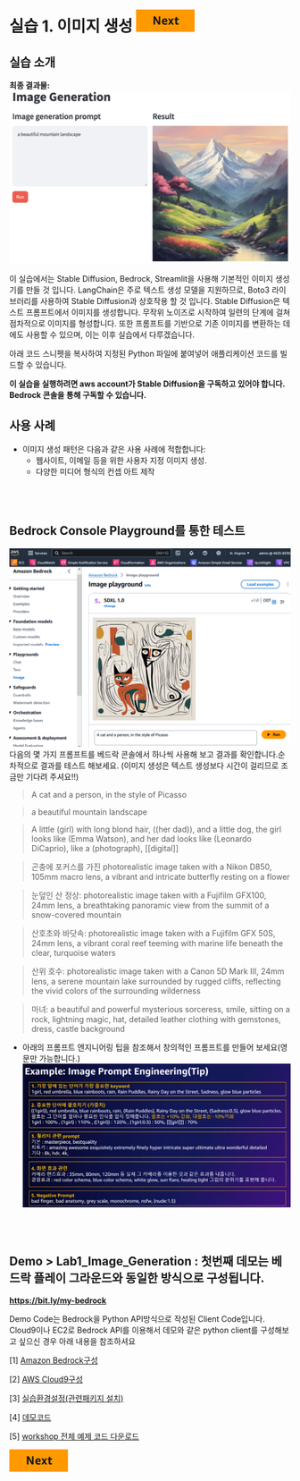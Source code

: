 # 실습 1. 이미지 생성 [![Next](images/next.png)](02_Image_Pattern.md)
## 실습 소개
**최종 결과물:**
![app-in-use-ko.png](images/app-in-use-ko.png)

이 실습에서는 Stable Diffusion, Bedrock, Streamlit을 사용해 기본적인 이미지 생성기를 만들 것 입니다. LangChain은 주로 텍스트 생성 모델을 지원하므로, Boto3 라이브러리를 사용하여 Stable Diffusion과 상호작용 할 것 입니다.
Stable Diffusion은 텍스트 프롬프트에서 이미지를 생성합니다. 무작위 노이즈로 시작하여 일련의 단계에 걸쳐 점차적으로 이미지를 형성합니다. 또한 프롬프트를 기반으로 기존 이미지를 변환하는 데에도 사용할 수 있으며, 이는 이후 실습에서 다루겠습니다.

아래 코드 스니펫을 복사하여 지정된 Python 파일에 붙여넣어 애플리케이션 코드를 빌드할 수 있습니다.

**이 실습을 실행하려면 aws account가 Stable Diffusion을 구독하고 있어야 합니다. Bedrock 콘솔을 통해 구독할 수 있습니다.**

## 사용 사례
- 이미지 생성 패턴은 다음과 같은 사용 사례에 적합합니다:
  - 웹사이트, 이메일 등을 위한 사용자 지정 이미지 생성.
  - 다양한 미디어 형식의 컨셉 아트 제작
<BR><BR>
<BR><BR>

## Bedrock Console Playground를 통한 테스트
![picasso.png](images/picasso.png)
<BR>
다음의 몇 가지 프롬프트를 베드락 콘솔에서 하나씩 사용해 보고 결과를 확인합니다.순차적으로 결과를 테스트 해보세요. (이미지 생성은 텍스트 생성보다 시간이 걸리므로 조금만 기다려 주셔요!!)
> A cat and a person, in the style of Picasso

> a beautiful mountain landscape

> A little (girl) with long blond hair, ((her dad)), and a little dog, the girl looks like (Emma Watson), and her dad looks like (Leonardo DiCaprio), like a (photograph), [[digital]]

> 곤충에 포커스를 가진
photorealistic image taken with a Nikon D850, 105mm macro lens, a vibrant and intricate butterfly resting on a flower

> 눈덮인 산 정상: 
photorealistic image taken with a Fujifilm GFX100, 24mm lens, a breathtaking panoramic view from the summit of a snow-covered mountain

> 산호초와 바닷속:
photorealistic image taken with a Fujifilm GFX 50S, 24mm lens, a vibrant coral reef teeming with marine life beneath the clear, turquoise waters

> 산위 호수:
photorealistic image taken with a Canon 5D Mark III, 24mm lens, a serene mountain lake surrounded by rugged cliffs, reflecting the vivid colors of the surrounding wilderness

> 마녀:
a beautiful and powerful mysterious sorceress, smile, sitting on a rock, lightning magic, hat, detailed leather clothing with gemstones, dress, castle background

- 아래의 프롬프트 엔지니어링 팁을 참조해서 창의적인 프롬프트를 만들어 보세요(영문만 가능합니다.)
  ![prompt_tip.png](images/prompt_tip.png)

<BR><BR>
## Demo > Lab1_Image_Generation : 첫번째 데모는 베드락 플레이 그라운드와 동일한 방식으로 구성됩니다.
<a href="http://54.205.45.29:8501/Lab_1._Image_generation" target="_blank"> **https://bit.ly/my-bedrock** </a>

Demo Code는 Bedrock을 Python API방식으로 작성된 Client Code입니다.
Cloud9이나 EC2로 Bedrock API를 이용해서 데모와 같은 python client를 구성해보고 싶으신 경우 아래 내용을 참조하셔요

[1] [Amazon Bedrock구성](https://catalog.us-east-1.prod.workshops.aws/workshops/10435111-3e2e-48bb-acb4-0b5111d7638e/ko-KR/prerequisites/bedrock-setup)

[2] [AWS Cloud9구성](https://catalog.us-east-1.prod.workshops.aws/workshops/10435111-3e2e-48bb-acb4-0b5111d7638e/ko-KR/prerequisites/cloud9-setup)

[3] [실습환경설정(관련패키지 설치)](https://catalog.us-east-1.prod.workshops.aws/workshops/10435111-3e2e-48bb-acb4-0b5111d7638e/ko-KR/prerequisites/lab-setup)

[4] [데모코드](codes/Lab_1.Image_Generation.md)

[5] [workshop 전체 예제 코드 다운로드](https://ws-assets-prod-iad-r-icn-ced060f0d38bc0b0.s3.ap-northeast-2.amazonaws.com/10435111-3e2e-48bb-acb4-0b5111d7638e/workshop.zip)  


[![Next](images/next.png)](02_Image_Pattern.md)
